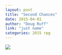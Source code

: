 ```yaml
---
layout: post
title: "Second Chances"
date: 2015-04-01
author: "Doug Ruff"
link: "just name"
categories: 2015 rpg
---
```

![]({{site.url}}/2015images/SecondChances.jpg)
